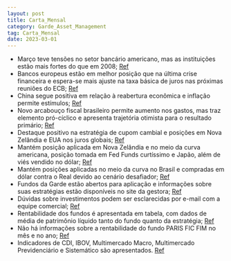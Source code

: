 ```yaml
---
layout: post
title: Carta_Mensal
category: Garde_Asset_Management
tag: Carta_Mensal
date: 2023-03-01
---
```


- Março teve tensões no setor bancário americano, mas as instituições estão mais fortes do que em 2008;
<a href="#" onclick="search_on_pdf('econômica interna mais do que compensando os impactos adversos da desaceleração global sobre abalan')">Ref</a>
- Bancos europeus estão em melhor posição que na última crise financeira e espera-se mais ajuste na taxa básica de juros nas próximas reuniões do ECB;
<a href="#" onclick="search_on_pdf('pelo ECB em termos de aperto monetário, acreditamos que o banco central europeu ainda tenhatrabalho')">Ref</a>
- China segue positiva em relação à reabertura econômica e inflação permite estímulos;
<a href="#" onclick="search_on_pdf('De certa forma insulada dessa turbulência, a China segue em frente com seu processo de reaberturaec')">Ref</a>
- Novo arcabouço fiscal brasileiro permite aumento nos gastos, mas traz elemento pró-cíclico e apresenta trajetória otimista para o resultado primário;
<a href="#" onclick="search_on_pdf('tributária. O arcabouço divulgado veio exatamente nessa linha, com uma regra que permite oaumento d')">Ref</a>
- Destaque positivo na estratégia de cupom cambial e posições em Nova Zelândia e EUA nos juros globais;
<a href="#" onclick="search_on_pdf('posição vendida em S&P, enquanto o book de moedas foi prejudicado por nossa posiçãocomprada em USDB')">Ref</a>
- Mantém posição aplicada em Nova Zelândia e no meio da curva americana, posição tomada em Fed Funds curtíssimo e Japão, além de viés vendido no dólar;
<a href="#" onclick="search_on_pdf('posição vendida em S&P, enquanto o book de moedas foi prejudicado por nossa posiçãocomprada em USDB')">Ref</a>
- Mantém posições aplicadas no meio da curva no Brasil e compradas em dólar contra o Real devido ao cenário desafiador;
<a href="#" onclick="search_on_pdf('viés vendido no dólar contra outras moedas.No Brasil, estamos com posições aplicadas no meio da cur')">Ref</a>
- Fundos da Garde estão abertos para aplicação e informações sobre suas estratégias estão disponíveis no site da gestora;
<a href="#" onclick="search_on_pdf('ResultadosTodos os nossos fundos estão abertos para aplicação. Se quiser saber mais sobre asestrat')">Ref</a>
- Dúvidas sobre investimentos podem ser esclarecidas por e-mail com a equipe comercial;
<a href="#" onclick="search_on_pdf('ResultadosTodos os nossos fundos estão abertos para aplicação. Se quiser saber mais sobre asestrat')">Ref</a>
- Rentabilidade dos fundos é apresentada em tabela, com dados de média de patrimônio líquido tanto do fundo quanto da estratégia;
<a href="#" onclick="search_on_pdf('de poucos emissores de ativos de renda variável, principais fatores de risco, dentre outras informaç')">Ref</a>
- Não há informações sobre a rentabilidade do fundo PARIS FIC FIM no mês e no ano;
<a href="#" onclick="search_on_pdf('PARIS FIC FIM---R$                               PASCAL FIC FIM--R$                         ')">Ref</a>
- Indicadores de CDI, IBOV, Multimercado Macro, Multimercado Previdenciário e Sistemático são apresentados.
<a href="#" onclick="search_on_pdf('PARIS FIC FIM---R$                               PASCAL FIC FIM--R$                         ')">Ref</a>
